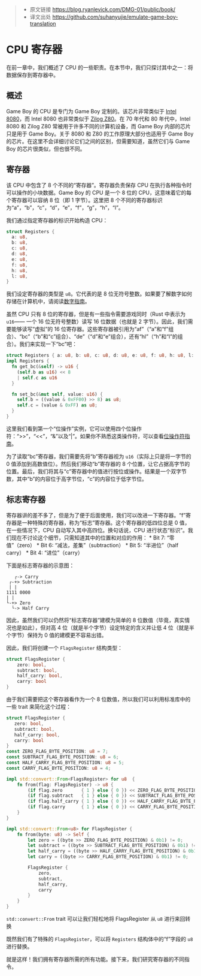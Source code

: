 >* 原文链接 https://blog.ryanlevick.com/DMG-01/public/book/
>* 译文出处 https://github.com/suhanyujie/emulate-game-boy-translation

# CPU 寄存器
在前一章中，我们概述了 CPU 的一些职责。在本节中，我们只探讨其中之一：将数据保存到寄存器中。

## 概述
Game Boy 的 CPU 是专门为 Game Boy 定制的。该芯片非常类似于 [Intel 8080](https://en.wikipedia.org/wiki/Intel_8080)，而 Intel 8080 也非常类似于 [Zilog Z80](https://en.wikipedia.org/wiki/Zilog_Z80)。在 70 年代和 80 年代中，Intel 8080 和 Zilog Z80 常被用于许多不同的计算机设备，而 Game Boy 内部的芯片只是用于 Game Boy。关于 8080 和 Z80 的工作原理大部分也适用于 Game Boy 的芯片。在这里不会详细讨论它们之间的区别，但需要知道，虽然它们与 Game Boy 的芯片很类似，但也很不同。

## 寄存器
该 CPU 中包含了 8 个不同的“寄存器”。寄存器负责保存 CPU 在执行各种指令时可以操作的小块数据。Game Boy 的 CPU 是一个 8 位的 CPU，这意味着它的每个寄存器可以容纳 8 位（即 1 字节）。这里把 8 个不同的寄存器标识为“a”，“b”，“c”，“d”，“e”，“f”，“g”，“h”，“l”。

我们通过指定寄存器的标识开始构造 CPU：

```rust
struct Registers {
  a: u8,
  b: u8,
  c: u8,
  d: u8,
  e: u8,
  f: u8,
  h: u8,
  l: u8,
}
```

我们设定寄存器的类型是 `u8`。它代表的是 8 位无符号整数。如果要了解数字如何存储在计算机中，请阅读[数字指南](https://blog.ryanlevick.com/DMG-01/public/book/cpu/appendix/numbers.html)。

虽然 CPU 只有 8 位的寄存器，但是有一些指令需要游戏同时（Rust 中表示为 `u16`—— 一个 16 位无符号整数）读写 16 位数据（也就是 2 字节）。因此，我们需要能够读写“虚拟”的 16 位寄存器。这些寄存器被引用为“af”（“a”和“f”组合）、“bc”（“b”和“c”组合）、“de”（“d”和“e”组合），还有“hl”（“h”和“l”的组合）。我们来实现一下“bc”吧：

```rust
struct Registers { a: u8, b: u8, c: u8, d: u8, e: u8, f: u8, h: u8, l: u8, }
impl Registers {
  fn get_bc(&self) -> u16 {
    (self.b as u16) << 8
    | self.c as u16
  }

  fn set_bc(&mut self, value: u16) {
    self.b = ((value & 0xFF00) >> 8) as u8;
    self.c = (value & 0xFF) as u8;
  }
}
```

这里我们看到第一个“位操作”实例，它可以使用四个位操作符：“>>”，“<<”，“&”以及“|”。如果你不熟悉这类操作符，可以查看[位操作符指南](https://blog.ryanlevick.com/DMG-01/public/book/cpu/appendix/bit_manipulation.html)。

为了读取“bc”寄存器，我们需要先将“b”寄存器视为 `u16`（实际上只是将一字节的 0 值添加到高数值位）。然后我们移动“b”寄存器的 8 个位置，让它占据高字节的位置。最后，我们将其与“c”寄存器中的值进行按位或操作。结果是一个双字节数，其中“b”的内容位于高字节位，“c”的内容位于低字节位。

## 标志寄存器
寄存器讲的差不多了，但是为了便于后面使用，我们可以改进一下寄存器。“f”寄存器是一种特殊的寄存器，称为“标志”寄存器。这个寄存器的低四位总是 0 值，在一些情况下，CPU 自动写入其中高四位。换句话说，CPU 进行状态“标识”。我们现在不讨论这个细节，只需知道其中的位置和对应的作用：
    * Bit 7: “零值”（zero）
    * Bit 6: “减法，差集”（subtraction）
    * Bit 5: “半进位”（half carry）
    * Bit 4: “进位”（carry）

下面是标志寄存器的示意图：

```other
   ┌-> Carry
 ┌-+> Subtraction
 | |
1111 0000
| |
└-+> Zero
  └-> Half Carry
```

因此，虽然我们可以仍然将“标志寄存器”建模为简单的 8 位数值（毕竟，真实情况也是如此），但对高 4 位（就是半个字节）设定特定的含义并让低 4 位（就是半个字节）保持为 0 值的建模更不容易出错。

因此，我们将创建一个 `FlagsRegister` 结构类型：

```rust
struct FlagsRegister {
    zero: bool,
    subtract: bool,
    half_carry: bool,
    carry: bool
}
```

由于我们需要把这个寄存器看作为一个 8 位数值，所以我们可以利用标准库中的一些 trait 来简化这个过程：

```rust
struct FlagsRegister {
   zero: bool,
   subtract: bool,
   half_carry: bool,
   carry: bool
}
const ZERO_FLAG_BYTE_POSITION: u8 = 7;
const SUBTRACT_FLAG_BYTE_POSITION: u8 = 6;
const HALF_CARRY_FLAG_BYTE_POSITION: u8 = 5;
const CARRY_FLAG_BYTE_POSITION: u8 = 4;

impl std::convert::From<FlagsRegister> for u8  {
    fn from(flag: FlagsRegister) -> u8 {
        (if flag.zero       { 1 } else { 0 }) << ZERO_FLAG_BYTE_POSITION |
        (if flag.subtract   { 1 } else { 0 }) << SUBTRACT_FLAG_BYTE_POSITION |
        (if flag.half_carry { 1 } else { 0 }) << HALF_CARRY_FLAG_BYTE_POSITION |
        (if flag.carry      { 1 } else { 0 }) << CARRY_FLAG_BYTE_POSITION
    }
}

impl std::convert::From<u8> for FlagsRegister {
    fn from(byte: u8) -> Self {
        let zero = ((byte >> ZERO_FLAG_BYTE_POSITION) & 0b1) != 0;
        let subtract = ((byte >> SUBTRACT_FLAG_BYTE_POSITION) & 0b1) != 0;
        let half_carry = ((byte >> HALF_CARRY_FLAG_BYTE_POSITION) & 0b1) != 0;
        let carry = ((byte >> CARRY_FLAG_BYTE_POSITION) & 0b1) != 0;

        FlagsRegister {
            zero,
            subtract,
            half_carry,
            carry
        }
    }
}
```

`std::convert::From` trait 可以让我们轻松地将 FlagsRegister 从 `u8` 进行来回转换

既然我们有了特殊的 `FlagsRegister`，可以将 `Registers` 结构体中的“f”字段的 `u8` 进行替换。

就是这样！我们拥有寄存器所需的所有功能。接下来，我们研究寄存器的不同指令。
